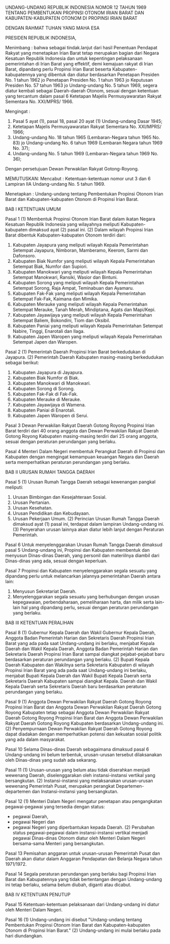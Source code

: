UNDANG-UNDANG REPUBLIK INDONESIA
NOMOR 12 TAHUN 1969
TENTANG
PEMBENTUKAN PROPINSI OTONOM IRIAN BARAT DAN
KABUPATEN-KABUPATEN OTONOM DI PROPINSI IRIAN BARAT

DENGAN RAHMAT TUHAN YANG MAHA ESA

PRESIDEN REPUBLIK INDONESIA,

Menimbang :
bahwa sebagai tindak.lanjut dari hasil Penentuan Pendapat Rakyat yang
menetapkan Irian Barat tetap merupakan bagian dari Negara Kesatuan
Republik Indonesia dan untuk kepentingan pelaksanaan pemerintahan di
Irian Barat yang effektif, demi kemajuan rakyat di Irian Barat, dipandang
perlu Propinsi Irian Barat beserta Kabupaten-kabupatennya yang dibentuk
dan diatur berdasarkan Penetapan Presiden No. 1 tahun 1962 jo
Penetapan Presiden No. 1 tahun 1963 jo Keputusan Presiden No. 57
tahun 1963 jo Undang-undang No. 5 tahun 1969, segera diatur kembali
sebagai Daerah-daerah Otonom, sesuai dengan ketentuan yang tercantum
dalam pasal 6 Ketetapan Majelis Permusyawaratan Rakyat Sementara No.
XXI/MPRS/ 1966.

Mengingat :
1. Pasal 5 ayat (1), pasal 18, pasal 20 ayat (1) Undang-undang Dasar
1945;
2. Ketetapan Majelis Permusyawaratan Rakyat Sementara No.
XXI/MPRS/ 1966;
3. Undang-undang No. 18 tahun 1965 (Lembaran-Negara tahun 1965
No. 83) jo Undang-undang No. 6 tahun 1969 (Lembaran Negara
tahun 1969 No. 37);
4. Undang-undang No. 5 tahun 1969 (Lembaran-Negara tahun 1969
No. 36);

Dengan persetujuan Dewan Perwakilan Rakyat Gotong-Royong.

MEMUTUSKAN:
Mencabut :
Ketentuan-ketentuan nomor urut 3 dan 6 Lampiran IIA Undang-undang
No. 5 tahun 1969.

Menetapkan :
Undang-undang tentang Pembentukan Propinsi Otonom Irian Barat dan
Kabupaten-kabupaten Otonom di Propinsi Irian Barat.

BAB I
KETENTUAN UMUM

Pasal 1
(1) Membentuk Propinsi Otonom Irian Barat dalam ikatan Negara
Kesatuan Republik Indonesia yang wilayahnya meliputi
Kabupaten-kabupaten dimaksud ayat (2) pasal ini.
(2) Dalam wilayah Propinsi Irian Barat dibentuk Kabupaten-kabupaten
Otonom terdiri dari:
1. Kabupaten Jayapura yang meliputi wilayah Kepala Pemerintahan
Setempat Jayapura, Nimboran, Mamberamo, Keerom, Sarmi dan
Dafonsoro.
2. Kabupaten Biak Numfor yang meliputi wilayah Kepala
Pemerintahan Setempat Biak, Numfor dan Supiori.
3. Kabupaten Manokwari yang meliputi wilayah Kepala
Pemerintahan Setempat Manokwari, Ransiki, Wasior dan
Bintuni.
4. Kabupaten Sorong yang meliputi wilayah Kepala Pemerintahan
Setempat Sorong, Raja Ampat, Teminabuan dan Ayamaru.
5. Kabupaten Fak-Fak yang meliputi wilayah Kepala Pemerintahan
Setempat Fak-Fak, Kaimana dan Mimika.
6. Kabupaten Merauke yang meliputi wilayah Kepala Pemerintahan
Setempat Merauke, Tanah Merah, Mindiptana, Agats dan
Mapi/Kepi.
7. Kabupaten Jayawijaya yang meliputi wilayah Kepala
Pemerintahan Setempat Baliem, Bokondini, Tiom dan Oksibil.
8. Kabupaten Paniai yang meliputi wilayah Kepala Pemerintahan
Setempat Nabire, Tinggi, Enarotali dan Ilaga.
9. Kabupaten Japen Waropen yang meliputi wilayah Kepala
Pemerintahan Setempat Japen dan Waropen.

Pasal 2
(1) Pemerintah Daerah Propinsi Irian Barat berkedudukan di Jayapura.
(2) Pemerintah Daerah Kabupaten masing-masing berkedudukan
sebagai berikut:
1. Kabupaten Jayapura di Jayapura.
2. Kabupaten Biak Numfor di Biak.
3. Kabupaten Manokwari di Manokwari.
4. Kabupaten Sorong di Sorong.
5. Kabupaten Fak-Fak di Fak-Fak.
6. Kabupaten Merauke di Merauke.
7. Kabupaten Jayawijaya di Wamena.
8. Kabupaten Paniai di Enarotali.
9. Kabupaten Japen Waropen di Serui.

Pasal 3
Dewan Perwakilan Rakyat Daerah Gotong Royong Propinsi Irian Barat
terdiri dari 40 orang anggota dan Dewan Perwakilan Rakyat Daerah
Gotong Royong Kabupaten masing-masing terdiri dari 25 orang anggota,
sesuai dengan peraturan perundangan yang berlaku.

Pasal 4
Menteri Dalam Negeri membentuk Perangkat Daerah di Propinsi dan
Kabupaten dengan mengingat kemampuan keuangan Negara dan Daerah
serta memperhatikan peraturan perundangan yang berlaku.

BAB II
URUSAN RUMAH TANGGA DAERAH

Pasal 5
(1) Urusan Rumah Tangga Daerah sebagai kewenangan pangkal
meliputi:
1. Urusan Bimbingan dan Kesejahteraan Sosial.
2. Urusan Pertanian.
3. Urusan Kesehatan.
4. Urusan Pendidikan dan Kebudayaan.
5. Urusan Pekerjaan Umum.
(2) Perincian Urusan Rumah Tangga Daerah dimaksud ayat (1) pasal
ini, terdapat dalam lampiran Undang-undang ini.
(3) Penyerahan urusan lainnya akan diatur lebih lanjut dengan
Peraturan Pemerintah.

Pasal 6
Untuk menyelenggarakan Urusan Rumah Tangga Daerah dimaksud pasal
5 Undang-undang ini, Propinsi dan Kabupaten membentuk dan menyusun
Dinas-dinas Daerah, yang personil dan materiilnya diambil dari
Dinas-dinas yang ada, sesuai dengan keperluan.

Pasal 7
Propinsi dan Kabupaten menyelenggarakan segala sesuatu yang
dipandang perlu untuk melancarkan jalannya pemerintahan Daerah antara
lain:
1. Menyusun Sekretariat Daerah.
2. Menyelenggarakan segala sesuatu yang berhubungan dengan urusan
kepegawaian, perbendaharaan, pemeliharaan harta, dan milik serta
lain-lain hal yang dipandang perlu, sesuai dengan peraturan
perundangan yang berlaku.

BAB III
KETENTUAN PERALIHAN

Pasal 8
(1) Gubernur Kepala Daerah dan Wakil Gubernur Kepala Daerah,
Anggota Badan Pemerintah Harian dan Sekretaris Daerah Propinsi
Irian Barat yang ada pada saat Undang-undang ini berlaku, menjabat
Kepala Daerah dan Wakil Kepala Daerah, Anggota Badan
Pemerintah Harian dan Sekretaris Daerah Propinsi Irian Barat sampai
diangkat pejabat-pejabat baru berdasarkan peraturan perundangan
yang berlaku.
(2) Bupati Kepala Daerah Kabupaten dan Wakilnya serta Sekretaris
Kabupaten di wilayah Propinsi Irian Barat yang ada pada saat
Undang-undang ini berlaku, menjabat Bupati Kepala Daerah dan
Wakil Bupati Kepala Daerah serta Sekretaris Daerah Kabupaten
sampai diangkat Kepala. Daerah dan Wakil Kepala Daerah serta
Sekretaris Daerah baru berdasarkan peraturan perundangan yang
berlaku.

Pasal 9
(1) Anggota Dewan Perwakilan Rakyat Daerah Gotong Royong
Propinsi Irian Barat dan Anggota Dewan Perwakilan Rakyat Daerah
Gotong Royong Kabupaten tetap sebagai Anggota Dewan
Perwakilan Rakyat Daerah Gotong Royong Propinsi Irian Barat dan
Anggota Dewan Perwakilan Rakyat Daerah Gotong Royong
Kabupaten berdasarkan Undang-undang ini.
(2) Penyempurnaan Dewan Perwakilan Rakyat Daerah Gotong Royong
dapat diadakan dengan memperhatikan potensi dan kekuatan sosial
politik yang ada dalam masyarakat.

Pasal 10
Selama Dinas-dinas Daerah sebagaimana dimaksud pasal 6
Undang-undang ini belum terbentuk, urusan-urusan tersebut dilaksanakan
oleh Dinas-dinas yang sudah ada sekarang.

Pasal 11
(1) Urusan-urusan yang belum atau tidak diserahkan menjadi
wewenang Daerah, diselenggarakan oleh instansi-instansi vertikal
yang bersangkutan.
(2) Instansi-instansi yang melaksanakan urusan-urusan wewenang
Pemerintah Pusat, merupakan perangkat Departemen-departemen
dan Instansi-instansi yang bersangkutan.

Pasal 12
(1) Menteri Dalam Negeri mengatur penetapan atau pengangkatan
pegawai-pegawai yang tersedia dengan status:
- pegawai Daerah,
- pegawai Negeri dan
- pegawai Negeri yang diperbantukan kepada Daerah.
(2) Perubahan status pegawai-pegawai dalam instansi-instansi vertikal
menjadi pegawai Dinas-dinas Otonom diatur oleh Menteri Dalam
Negeri bersama-sama Menteri yang bersangkutan.

Pasal 13
Pemisahan anggaran untuk urusan-urusan Pemerintah Pusat dan Daerah
akan diatur dalam Anggaran Pendapatan dan Belanja Negara tahun
1971/1972.

Pasal 14
Segala peraturan perundangan yang berlaku bagi Propinsi Irian Barat dan
Kabupatennya yang tidak bertentangan dengan Undang-undang ini tetap
berlaku, selama belum diubah, diganti atau dicabut.

BAB IV
KETENTUAN PENUTUP

Pasal 15
Ketentuan-ketentuan pelaksanaan dari Undang-undang ini diatur oleh
Menteri Dalam Negeri.

Pasal 16
(1) Undang-undang ini disebut "Undang-undang tentang Pembentukan
Propinsi Otonom Irian Barat dan Kabupaten-kabupaten Otonom di
Propinsi Irian Barat."
(2) Undang-undang ini mulai berlaku pada hari diundangkan.

